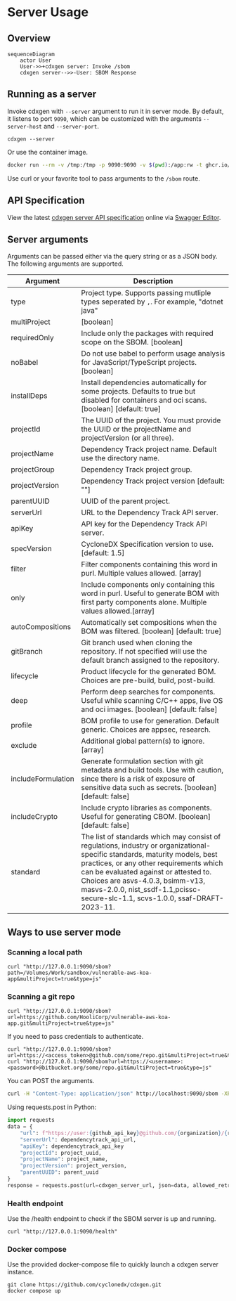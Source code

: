 # Server Usage

## Overview

```mermaid
sequenceDiagram
    actor User
    User->>+cdxgen server: Invoke /sbom
    cdxgen server-->>-User: SBOM Response
```

## Running as a server

Invoke cdxgen with `--server` argument to run it in server mode. By default, it listens to port `9090`, which can be customized with the arguments `--server-host` and `--server-port`.

```shell
cdxgen --server
```

Or use the container image.

```bash
docker run --rm -v /tmp:/tmp -p 9090:9090 -v $(pwd):/app:rw -t ghcr.io/cyclonedx/cdxgen -r /app --server --server-host 0.0.0.0
```

Use curl or your favorite tool to pass arguments to the `/sbom` route.

## API Specification

View the latest [cdxgen server API specification](https://github.com/CycloneDX/cdxgen/blob/master/lib/server/openapi.yaml) online via [Swagger Editor](https://editor.swagger.io/?url=https://raw.githubusercontent.com/CycloneDX/cdxgen/master/lib/server/openapi.yaml).

## Server arguments

Arguments can be passed either via the query string or as a JSON body. The following arguments are supported.

| Argument           | Description                                                                                                                                    |
| ------------------ | ---------------------------------------------------------------------------------------------------------------------------------------------- |
| type               | Project type. Supports passing mutliple types seperated by `,`. For example, "dotnet java"                                                     |
| multiProject       | [boolean]                                                                                                                                      |
| requiredOnly       | Include only the packages with required scope on the SBOM. [boolean]                                                                           |
| noBabel            | Do not use babel to perform usage analysis for JavaScript/TypeScript projects. [boolean]                                                       |
| installDeps        | Install dependencies automatically for some projects. Defaults to true but disabled for containers and oci scans. [boolean] [default: true]    |
| projectId          | The UUID of the project. You must provide the UUID or the projectName and projectVersion (or all three).                                       |
| projectName        | Dependency Track project name. Default use the directory name.                                                                                 |
| projectGroup       | Dependency Track project group.                                                                                                                |
| projectVersion     | Dependency Track project version [default: ""]                                                                                                 |
| parentUUID         | UUID of the parent project.                                                                                                                    |
| serverUrl          | URL to the Dependency Track API server.                                                                                                        |
| apiKey             | API key for the Dependency Track API server.                                                                                                   |
| specVersion        | CycloneDX Specification version to use. [default: 1.5]                                                                                         |
| filter             | Filter components containing this word in purl. Multiple values allowed. [array]                                                               |
| only               | Include components only containing this word in purl. Useful to generate BOM with first party components alone. Multiple values allowed.[array]|
| autoCompositions   | Automatically set compositions when the BOM was filtered. [boolean] [default: true]                                                            |
| gitBranch          | Git branch used when cloning the repository. If not specified will use the default branch assigned to the repository.                          |
| lifecycle          | Product lifecycle for the generated BOM. Choices are pre-build, build, post-build.                                                             |
| deep               | Perform deep searches for components. Useful while scanning C/C++ apps, live OS and oci images.  [boolean] [default: false]                    |
| profile            | BOM profile to use for generation. Default generic. Choices are appsec, research.                                                              |
| exclude            | Additional global pattern(s) to ignore. [array]                                                                                                |
| includeFormulation | Generate formulation section with git metadata and build tools. Use with caution, since there is a risk of exposure of sensitive data such as secrets. [boolean] [default: false]  |                                           
| includeCrypto      | Include crypto libraries as components. Useful for generating CBOM. [boolean] [default: false]                                                 |
| standard           | The list of standards which may consist of regulations, industry or organizational-specific standards, maturity models, best practices, or any other requirements which can be evaluated against or attested to. Choices are asvs-4.0.3, bsimm-v13, masvs-2.0.0, nist_ssdf-1.1,pcissc-secure-slc-1.1, scvs-1.0.0, ssaf-DRAFT-2023-11.|

## Ways to use server mode

### Scanning a local path

```shell
curl "http://127.0.0.1:9090/sbom?path=/Volumes/Work/sandbox/vulnerable-aws-koa-app&multiProject=true&type=js"
```

### Scanning a git repo

```shell
curl "http://127.0.0.1:9090/sbom?url=https://github.com/HooliCorp/vulnerable-aws-koa-app.git&multiProject=true&type=js"
```

If you need to pass credentials to authenticate.

```shell
curl "http://127.0.0.1:9090/sbom?url=https://<access_token>@github.com/some/repo.git&multiProject=true&type=js"
curl "http://127.0.0.1:9090/sbom?url=https://<username>:<password>@bitbucket.org/some/repo.git&multiProject=true&type=js"
```

You can POST the arguments.

```bash
curl -H "Content-Type: application/json" http://localhost:9090/sbom -XPOST -d $'{"url": "https://github.com/HooliCorp/vulnerable-aws-koa-app.git", "type": "nodejs", "multiProject": "true"}'
```

Using requests.post in Python:

```python
import requests
data = {
    "url": f"https://user:{github_api_key}@github.com/{organization}/{repository}.git",
    "serverUrl": dependencytrack_api_url,
    "apiKey": dependencytrack_api_key
    "projectId": project_uuid,
    "projectName": project_name,
    "projectVersion": project_version,
    "parentUUID": parent_uuid
}
response = requests.post(url=cdxgen_server_url, json=data, allowed_retries=0)
```

### Health endpoint

Use the /health endpoint to check if the SBOM server is up and running.

```shell
curl "http://127.0.0.1:9090/health"
```

### Docker compose

Use the provided docker-compose file to quickly launch a cdxgen server instance.

```shell
git clone https://github.com/cyclonedx/cdxgen.git
docker compose up
```
